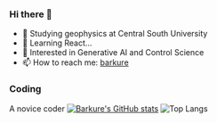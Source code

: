 ### Hi there 👋
- 🏫 Studying geophysics at Central South University
- 🌱 Learning React...
- 🤖 Interested in Generative AI and Control Science
- 📫 How to reach me: [barkure](https://barku.re)

### Coding
A novice coder
[![Barkure's GitHub stats](https://github-readme-stats.vercel.app/api?username=barkure&theme=react&show_icons=true)](https://github.com/barkure?tab=repositories)
![Top Langs](https://github-readme-stats.vercel.app/api/top-langs/?username=barkure&layout=donut&theme=react)
